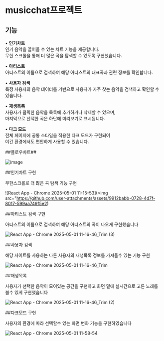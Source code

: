 # musicchat프로젝트

## 기능

• **인기차트**  
  인기 음악을 끌어올 수 있는 차트 기능을 제공합니다.  
  무한 스크롤을 통해 더 많은 곡을 탐색할 수 있도록 구현했습니다.

• **아티스트**  
  아티스트의 이름으로 검색하여 해당 아티스트의 대표곡과 관련 정보를 확인합니다.

• **사용자 검색**  
  특정 사용자의 음악 데이터를 기반으로 사용자가 자주 찾는 음악을 검색하고 확인할 수 있습니다.

• **재생목록**  
  사용자가 클릭한 음악을 목록에 추가하거나 삭제할 수 있으며,  
  마지막으로 선택한 곡은 하단에 미리보기로 표시됩니다.

• **다크 모드**  
  전체 페이지에 공통 스타일을 적용한 다크 모드가 구현되어  
  야간 환경에서도 편안하게 사용할 수 있습니다.

##플로우차트##

 ![image](https://github.com/user-attachments/assets/4c28dbc0-0307-4fc2-b2dd-7558d7f716b1)

##인기차트 구현

무한스크롤로 더 많은 곡 탐색 기능 구현 

![React App - Chrome 2025-05-01 11-15-53](<img src="https://github.com/user-attachments/assets/9912babb-0728-4d7f-8017-599aa749f5e2)

##아티스트 검색 구현

아티스트의 이름으로 검색하여 해당 아티스트의 곡이 나오게 구현했습니다
   
![React App - Chrome 2025-05-01 11-16-46_Trim (3)](https://github.com/user-attachments/assets/c2fe8d6d-732f-4a7b-ac5c-f96f2310d669)

##사용자 검색

해당 사이트를 사용하는 다른 사용자의 재생목록 정보를 가져올수 있는 기능 구현

![React App - Chrome 2025-05-01 11-16-46_Trim](https://github.com/user-attachments/assets/81d4f087-4bbb-484a-add0-f0132bdc74b4)

##재생목록

사용자가 선택한 음악이 모여있는 공간을 구현하고 화면 밑에 실시간으로 고른 노래를 볼수 있게 구현했습니다

![React App - Chrome 2025-05-01 11-16-46_Trim (2)](https://github.com/user-attachments/assets/b483c10c-421f-42df-864d-c8d138c59eb3)

##다크모드 구현

사용자의 환경에 따라 선택할수 있는 화면 변화 기능을 구현하였습니다

![React App - Chrome 2025-05-01 11-58-54](https://github.com/user-attachments/assets/2c6a6943-dc4b-4d3a-9278-c593502ea267)
